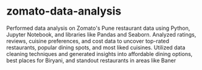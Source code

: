 # zomato-data-analysis
Performed data analysis on Zomato's Pune restaurant data using Python, Jupyter Notebook, and libraries like Pandas and Seaborn. Analyzed ratings, reviews, cuisine preferences, and cost data to uncover top-rated restaurants, popular dining spots, and most liked cuisines. Utilized data cleaning techniques and generated insights into affordable dining options, best places for Biryani, and standout restaurants in areas like Baner
